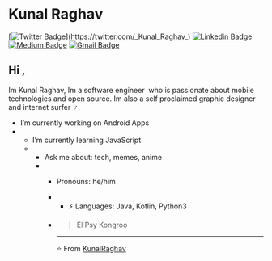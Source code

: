 # Kunal Raghav  
[![Twitter Badge](https://img.shields.io/badge/-@KunalRaghav-1ca0f1?style=flat-square&labelColor=1ca0f1&logo=twitter&logoColor=white&link=https://twitter.com/_Kunal_Raghav_)](https://twitter.com/_Kunal_Raghav_) [![Linkedin Badge](https://img.shields.io/badge/-kunalraghav-blue?style=flat-square&logo=Linkedin&logoColor=white&link=https://www.linkedin.com/in/kunalraghav/)](https://www.linkedin.com/in/kunalraghav/) [![Medium Badge](https://img.shields.io/badge/-@KunalRaghav-03a57a?style=flat-square&labelColor=000000&logo=Medium&link=https://medium.com/@KunalRaghav/)](https://medium.com/@KunalRaghav/)
[![Gmail Badge](https://img.shields.io/badge/-kraghav123@gmail.com-c14438?style=flat-square&logo=Gmail&logoColor=white&link=mailto:kraghav123@gmail.com)](mailto:kraghav123@gmail.com)

## Hi , 
Im Kunal Raghav, Im a software engineer ‍ who is passionate about mobile technologies and open source. Im also a self proclaimed graphic designer and internet surfer 
‍♂️. 

-  I’m currently working on Android Apps
-  -  I’m currently learning JavaScript
   -  -  Ask me about: tech, memes, anime
      -  -  Pronouns: he/him
         -  -  ⚡ Languages: Java, Kotlin, Python3
          
         -  > El Psy Kongroo
            
            ---
            ⭐️ From [KunalRaghav](https://github.com/KunalRaghav)
            

